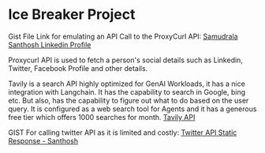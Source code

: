 # Ice Breaker Project

Gist File Link for emulating an API Call to the ProxyCurl API: [Samudrala Santhosh Linkedin Profile](https://gist.githubusercontent.com/DCGUY009/16175ccc5daa5fa1a19b15ce9fba8044/raw/149bccd37bc0e359d60193ecc9074278c10d8161/gistfile1.txt)

Proxycurl API is used to fetch a person's social details such as Linkedin, Twitter, Facebook Profile and other details.

Tavily is a search API highly optimized for GenAI Workloads, it has a nice integration with Langchain.
It has the capability to search in Google, bing etc. But also, has the capability to figure out what to do based on the user query.
It is configured as a web search tool for Agents and it has a generous free tier which offers 1000 searches for month.
[Tavily API](https://app.tavily.com/home?code=0qIrwdD6-2w_5xcy_JMQSgFax71Cg0JNyHnqoEjPadFkf&state=eyJyZXR1cm5UbyI6Ii9ob21lIn0)

GIST For calling twitter API as it is limited and costly: [Twitter API Static Response - Santhosh]("https://gist.githubusercontent.com/DCGUY009/aea84135ed9d89f52683e971a2cd9c9a/raw/88bc968d6d425c3d339697520fcf116961704d6c/gistfile1.txt")
